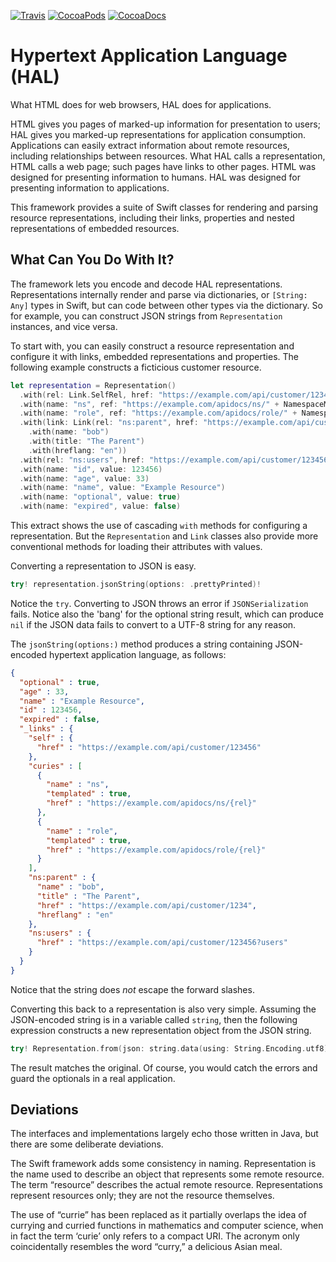 [![Travis](https://img.shields.io/travis/royratcliffe/HypertextApplicationLanguage/master.svg)](https://travis-ci.org/royratcliffe/HypertextApplicationLanguage)
[![CocoaPods](https://img.shields.io/cocoapods/v/HypertextApplicationLanguage.svg)](https://cocoapods.org/pods/HypertextApplicationLanguage)
[![CocoaDocs](https://img.shields.io/cocoapods/metrics/doc-percent/HypertextApplicationLanguage.svg)](http://cocoadocs.org/docsets/HypertextApplicationLanguage)

# Hypertext Application Language (HAL)

What HTML does for web browsers, HAL does for applications.

HTML gives you pages of marked-up information for presentation to users; HAL
gives you marked-up representations for application consumption. Applications
can easily extract information about remote resources, including relationships
between resources. What HAL calls a representation, HTML calls a web page; such
pages have links to other pages. HTML was designed for presenting information
to humans. HAL was designed for presenting information to applications.

This framework provides a suite of Swift classes for rendering and parsing resource
representations, including their links, properties and nested representations
of embedded resources.

## What Can You Do With It?

The framework lets you encode and decode HAL representations. Representations
internally render and parse via dictionaries, or `[String: Any]` types in Swift,
but can code between other types via the dictionary. So for example, you can
construct JSON strings from `Representation` instances, and vice versa.

To start with, you can easily construct a resource representation and configure
it with links, embedded representations and properties. The following example
constructs a ficticious customer resource.

```swift
let representation = Representation()
  .with(rel: Link.SelfRel, href: "https://example.com/api/customer/123456")
  .with(name: "ns", ref: "https://example.com/apidocs/ns/" + NamespaceManager.Rel)
  .with(name: "role", ref: "https://example.com/apidocs/role/" + NamespaceManager.Rel)
  .with(link: Link(rel: "ns:parent", href: "https://example.com/api/customer/1234")
    .with(name: "bob")
    .with(title: "The Parent")
    .with(hreflang: "en"))
  .with(rel: "ns:users", href: "https://example.com/api/customer/123456?users")
  .with(name: "id", value: 123456)
  .with(name: "age", value: 33)
  .with(name: "name", value: "Example Resource")
  .with(name: "optional", value: true)
  .with(name: "expired", value: false)
```

This extract shows the use of cascading `with` methods for configuring a
representation. But the `Representation` and `Link` classes also provide more
conventional methods for loading their attributes with values.
 
Converting a representation to JSON is easy.

```swift
try! representation.jsonString(options: .prettyPrinted)!
```

Notice the `try`. Converting to JSON throws an error if `JSONSerialization`
fails. Notice also the 'bang' for the optional string result, which can produce
`nil` if the JSON data fails to convert to a UTF-8 string for any reason.

The `jsonString(options:)` method produces a string containing JSON-encoded
hypertext application language, as follows:

```json
{
  "optional" : true,
  "age" : 33,
  "name" : "Example Resource",
  "id" : 123456,
  "expired" : false,
  "_links" : {
    "self" : {
      "href" : "https://example.com/api/customer/123456"
    },
    "curies" : [
      {
        "name" : "ns",
        "templated" : true,
        "href" : "https://example.com/apidocs/ns/{rel}"
      },
      {
        "name" : "role",
        "templated" : true,
        "href" : "https://example.com/apidocs/role/{rel}"
      }
    ],
    "ns:parent" : {
      "name" : "bob",
      "title" : "The Parent",
      "href" : "https://example.com/api/customer/1234",
      "hreflang" : "en"
    },
    "ns:users" : {
      "href" : "https://example.com/api/customer/123456?users"
    }
  }
}
```

Notice that the string does *not* escape the forward slashes.

Converting this back to a representation is also very simple. Assuming the
JSON-encoded string is in a variable called `string`, then the following
expression constructs a new representation object from the JSON string.

```swift
try! Representation.from(json: string.data(using: String.Encoding.utf8)!)
```

The result matches the original. Of course, you would catch the errors and guard
the optionals in a real application.

## Deviations

The interfaces and implementations largely echo those written in Java, but
there are some deliberate deviations.

The Swift framework adds some consistency in naming. Representation is the name used
to describe an object that represents some remote resource. The term “resource”
describes the actual remote resource. Representations represent resources only;
they are not the resource themselves.

The use of “currie” has been replaced as it partially overlaps the idea of
currying and curried functions in mathematics and computer science, when in
fact the term ‘curie’ only refers to a compact URI. The acronym only
coincidentally resembles the word “curry,” a delicious Asian meal.
